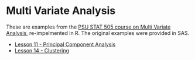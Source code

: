 # Multi Variate Analysis

These are examples from the [PSU STAT 505 course on Multi Variate Analysis](https://newonlinecourses.science.psu.edu/stat505/), re-impelmented in R. The original examples were provided in SAS.

* [Lesson 11 - Principal Component Analysis](L11_PCA/Lesson11_PCA.md)
* [Lesson 14 - Clustering](L14_Clustering/Lesson14_Clustering.md)

